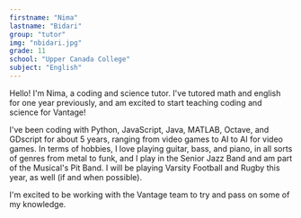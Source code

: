 ```yaml
---
firstname: "Nima"
lastname: "Bidari"
group: "tutor"
img: "nbidari.jpg"
grade: 11
school: "Upper Canada College"
subject: "English"
---
```


Hello! I'm Nima, a coding and science tutor. I've tutored math and english for one year previously, and am excited to start teaching coding and science for Vantage!

I've been coding with Python, JavaScript, Java, MATLAB, Octave, and GDscript for about 5 years, ranging from video games to AI to AI for video games. In terms of hobbies, I love playing guitar, bass, and piano, in all sorts of genres from metal to funk, and I play in the Senior Jazz Band and am part of the Musical's Pit Band. I will be playing Varsity Football and Rugby this year, as well (if and when possible).

I'm excited to be working with the Vantage team to try and pass on some of my knowledge.